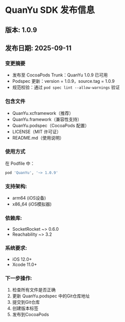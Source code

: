 # QuanYu SDK 发布信息

## 版本: 1.0.9
## 发布日期: 2025-09-11

### 变更摘要
- 发布至 CocoaPods Trunk：QuanYu 1.0.9 已可用
- Podspec 更新：version = 1.0.9，source.tag = 1.0.9
- 规范校验：通过 `pod spec lint --allow-warnings` 验证

### 包含文件
- QuanYu.xcframework（推荐）
- QuanYu.framework（兼容性支持）
- QuanYu.podspec（CocoaPods 配置）
- LICENSE（MIT 许可证）
- README.md（使用说明）

### 使用方式
在 Podfile 中：
```ruby
pod 'QuanYu', '~> 1.0.9'
```

### 支持架构:
- arm64 (iOS设备)
- x86_64 (iOS模拟器)

### 依赖库:
- SocketRocket ~> 0.6.0
- Reachability ~> 3.2

### 系统要求:
- iOS 12.0+
- Xcode 11.0+

### 下一步操作:
1. 检查所有文件是否正确
2. 更新 QuanYu.podspec 中的Git仓库地址
3. 提交到Git仓库
4. 创建版本标签
5. 发布到CocoaPods

